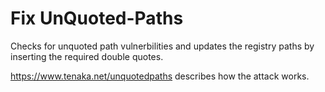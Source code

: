 # Fix UnQuoted-Paths

Checks for unquoted path vulnerbilities and updates the registry paths by inserting the required double quotes.

https://www.tenaka.net/unquotedpaths describes how the attack works.
